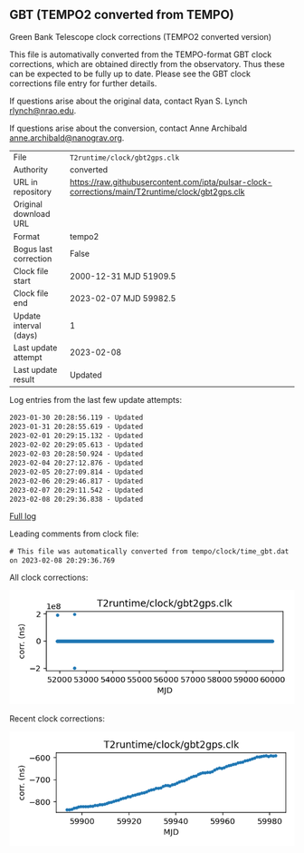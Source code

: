 
## GBT (TEMPO2 converted from TEMPO)

Green Bank Telescope clock corrections (TEMPO2 converted version)

This file is automativally converted from the TEMPO-format GBT
clock corrections, which are obtained directly from the observatory.
Thus these can be expected to be fully up to date. Please see the
GBT clock corrections file entry for further details.

If questions arise about the original data, contact Ryan S. Lynch
<rlynch@nrao.edu>.

If questions arise about the conversion, contact Anne Archibald
<anne.archibald@nanograv.org>.

|     |     |
|:--- |:--- |
| File | `T2runtime/clock/gbt2gps.clk` |
| Authority | converted |
| URL in repository | <https://raw.githubusercontent.com/ipta/pulsar-clock-corrections/main/T2runtime/clock/gbt2gps.clk> |
| Original download URL | <None> |
| Format | tempo2 |
| Bogus last correction | False |
| Clock file start | 2000-12-31 MJD 51909.5 |
| Clock file end | 2023-02-07 MJD 59982.5 |
| Update interval (days) | 1 |
| Last update attempt | 2023-02-08 |
| Last update result | Updated |

Log entries from the last few update attempts:
```
2023-01-30 20:28:56.119 - Updated
2023-01-31 20:28:55.619 - Updated
2023-02-01 20:29:15.132 - Updated
2023-02-02 20:29:05.613 - Updated
2023-02-03 20:28:50.924 - Updated
2023-02-04 20:27:12.876 - Updated
2023-02-05 20:27:09.814 - Updated
2023-02-06 20:29:46.817 - Updated
2023-02-07 20:29:11.542 - Updated
2023-02-08 20:29:36.838 - Updated
```
[Full log](https://raw.githubusercontent.com/ipta/pulsar-clock-corrections/main/log/T2runtime/clock/gbt2gps.clk.log)

Leading comments from clock file:

    # This file was automatically converted from tempo/clock/time_gbt.dat on 2023-02-08 20:29:36.769



All clock corrections:

![plot of all clock corrections](gbt2gps.clk.png "All corrections")

Recent clock corrections:

![plot of recent clock corrections](gbt2gps.clk.short.png "Recent corrections")


